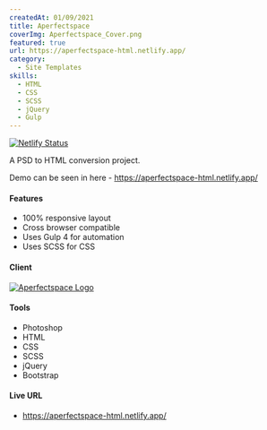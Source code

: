 ```yaml
---
createdAt: 01/09/2021
title: Aperfectspace
coverImg: Aperfectspace_Cover.png
featured: true
url: https://aperfectspace-html.netlify.app/
category:
  - Site Templates
skills:
  - HTML
  - CSS
  - SCSS
  - jQuery
  - Gulp
---
```


[![Netlify Status](https://api.netlify.com/api/v1/badges/e98b7484-9912-4224-82ee-52a9812ae080/deploy-status)](https://app.netlify.com/sites/serene-hodgkin-5bc415/deploys)

A PSD to HTML conversion project.

Demo can be seen in here - https://aperfectspace-html.netlify.app/

#### Features

- 100% responsive layout
- Cross browser compatible
- Uses Gulp 4 for automation
- Uses SCSS for CSS

#### Client

<a href="https://aperfectspace.com/" target="_blank">
  <img src="https://aperfectspace-html.netlify.app/images/site-logos/logo-black.png" alt="Aperfectspace Logo">
</a>

#### Tools

- Photoshop
- HTML
- CSS
- SCSS
- jQuery
- Bootstrap

#### Live URL

- https://aperfectspace-html.netlify.app/